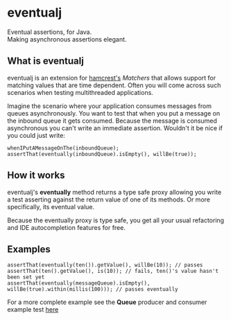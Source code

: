 eventualj
====================

Eventual assertions, for Java.  
Making asynchronous assertions elegant.

What is eventualj
-----------------
eventualj is an extension for [hamcrest's](http://code.google.com/p/hamcrest/) *Matchers* that allows support for matching values that are time dependent.
Often you will come across such scenarios when testing multithreaded applications.

Imagine the scenario where your application consumes messages from queues asynchronously. You want to test that when you put a message on the inbound queue it gets consumed. Because the message is consumed asynchronous you can't write an immediate assertion. Wouldn't it be nice if you could just write:

<pre><code>whenIPutAMessageOnThe(inboundQueue);
assertThat(eventually(inboundQueue).isEmpty(), willBe(true));</code></pre>

How it works
------------
eventualj's **eventually** method returns a type safe proxy allowing you write a test asserting against the return value of one of its methods. Or more specifically, its eventual value.

Because the eventually proxy is type safe, you get all your usual refactoring and IDE autocompletion features for free.

Examples
--------

<pre><code>assertThat(eventually(ten()).getValue(), willBe(10)); // passes
assertThat(ten().getValue(), is(10)); // fails, ten()'s value hasn't been set yet
assertThat(eventually(messageQueue).isEmpty(), willBe(true).within(millis(100))); // passes eventually</code></pre>

For a more complete example see the **Queue** producer and consumer example test [here](http://github.com/oxlade39/eventualj/blob/master/src/test/java/org/doxla/eventualj/ExampleTest.java)